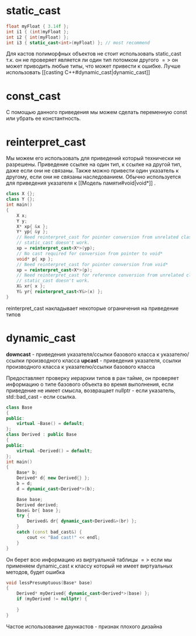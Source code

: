 # static_cast
```cpp
float myFloat { 3.14f };
int i1 { (int)myFloat };
int i2 { int(myFloat) }; 
int i3 { static_cast<int>(myFloat) }; // most recommend
```

Для кастов полиморфных объектов не стоит использовать static_cast т.к. он не проверяет является ли один тип потомком другого $=>$ он может приводить любые типы, что может привести к ошибке. Лучше использовать [[casting C++#dynamic_cast|dynamic_cast]]

# const_cast
С помощью данного приведения мы можем сделать переменную const или убрать ее константность.


# reinterpret_cast
Мы можем его использовать для приведений который технически не разрешены. Приведение ссылке на один тип, к ссылке на другой тип, даже если они не связаны. Также можно привести один указатель к другому, если они не связаны наследованием. Обычно используется для приведения указателя к [[Модель памяти#void|void*]] .

```cpp
class X {};
class Y {};
int main()
{
	X x;
	Y y;
	X* xp{ &x };
	Y* yp{ &y };
	// Need reinterpret_cast for pointer conversion from unrelated classes
	// static_cast doesn't work.
	xp = reinterpret_cast<X*>(yp);
	// No cast required for conversion from pointer to void*
	void* p{ xp };
	// Need reinterpret_cast for pointer conversion from void*
	xp = reinterpret_cast<X*>(p);
	// Need reinterpret_cast for reference conversion from unrelated classes
	// static_cast doesn't work.
	X& xr{ x };
	Y& yr{ reinterpret_cast<Y&>(x) };
}
```

reinterpret_cast накладывает некоторые ограничения на приведение типов

# dynamic_cast
**downcast** - приведения указателя/ссылки базового класса к указателю/ссылки производного класса
**upcast** - приведения указателя, ссылки производного класса к указателю/ссылки базового класса

Предоставляет проверку иерархии типов в ран тайме, он проверяет информацию о типе базового объекта во время выполнения, если приведение не имеет смысла, возвращает nullptr - если указатель, std::bad_cast - если ссылка. 

```cpp
class Base
{
public:
	virtual ~Base() = default;
};
class Derived : public Base
{
public:
	virtual ~Derived() = default;
};
int main()
{
	Base* b;
	Derived* d{ new Derived{} };
	b = d;
	d = dynamic_cast<Derived*>(b);

	Base base;
	Derived derived;
	Base& br{ base };
	try {
		Derived& dr{ dynamic_cast<Derived&>(br) };
	}
	catch (const bad_cast&) {
		cout << "Bad cast!" << endl;
	}
}
```

Он берет всю информацию из виртуальной таблицы $=>$ если мы применяем dynamic_cast к классу который не имеет виртуальных методов, будет ошибка

```cpp
void lessPresumptuous(Base* base)
{
	Derived* myDerived{ dynamic_cast<Derived*>(base) };
	if (myDerived != nullptr) {
		
	}
}
```

Частое использование даункастов - признак плохого дизайна